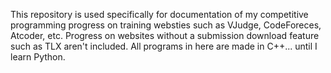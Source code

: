 This repository is used specifically for documentation of my competitive programming progress on training websties such as VJudge, CodeForeces, Atcoder, etc.
Progress on websites without a submission download feature such as TLX aren't included.
All programs in here are made in C++... until I learn Python.

